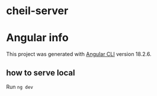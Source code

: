 # cheil-server

# Angular info

This project was generated with [Angular CLI](https://github.com/angular/angular-cli) version 18.2.6.

## how to serve local

Run `ng dev`
